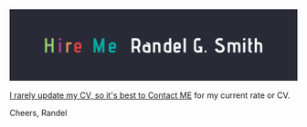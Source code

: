 <a href="https://github.com/RGSSoftware/HireMe">
<img src="https://github.com/RGSSoftware/HireMe/blob/master/HireMeBanner.png" >

I rarely update my CV, so it's best to [Contact ME](rs@randelsmith.com) for my current rate or CV.

Cheers,
Randel

